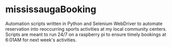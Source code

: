 # mississaugaBooking
Automation scripts written in Python and Selenium WebDriver to automate reservation into reoccurring sports activities at my local community centers. Scripts are meant to run 24/7 on a raspberry pi to ensure timely bookings at 6:01AM for next week's activities.
